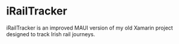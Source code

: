 # iRailTracker

iRailTracker is an improved MAUI version of my old Xamarin project designed to track Irish rail journeys.
